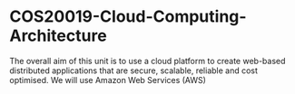 # COS20019-Cloud-Computing-Architecture
The overall aim of this unit is to use a cloud platform to create web-based distributed applications that are secure, scalable, reliable and cost optimised. We will use Amazon Web Services (AWS)
